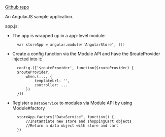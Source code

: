 [Github repo](https://github.com/kenyee/angularjs-cart)

An AngularJS sample application.

app.js:

* The app is wrapped up in a app-level module:

		var storeApp = angular.module('AngularStore', [])
			
* Create a config function via the Module API and have the $routeProvider injected into it:

		config.(['$routeProvider', function($routeProvider) {
		$routeProvider.
			when.(..., {
				templateUrl: '',
				controller: ...
			})
		}])
		
* Register a `DataService` to modules via Module API by using Module#factory

		storeApp.factory("DataService", function() {
			//Instantiate new store and shoppingCart objects
			//Return a data object with store and cart
		})